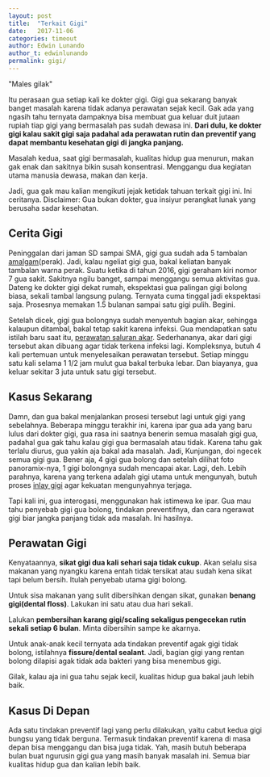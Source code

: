 ```yaml
---
layout: post
title:  "Terkait Gigi"
date:   2017-11-06
categories: timeout
author: Edwin Lunando
author_t: edwinlunando
permalink: gigi/
---
```


"Males gilak"

Itu perasaan gua setiap kali ke dokter gigi. Gigi gua sekarang banyak banget masalah karena tidak adanya perawatan sejak kecil. Gak ada yang ngasih tahu ternyata dampaknya bisa membuat gua keluar duit jutaan rupiah tiap gigi yang bermasalah pas sudah dewasa ini. **Dari dulu, ke dokter gigi kalau sakit gigi saja padahal ada perawatan rutin dan preventif yang dapat membantu kesehatan gigi di jangka panjang.**

Masalah kedua, saat gigi bermasalah, kualitas hidup gua menurun, makan gak enak dan sakitnya bikin susah konsentrasi. Menggangu dua kegiatan utama manusia dewasa, makan dan kerja.

Jadi, gua gak mau kalian mengikuti jejak ketidak tahuan terkait gigi ini. Ini ceritanya. Disclaimer: Gua bukan dokter, gua insiyur perangkat lunak yang berusaha sadar kesehatan.

## Cerita Gigi

Peninggalan dari jaman SD sampai SMA, gigi gua sudah ada 5 tambalan [amalgam][0](perak). Jadi, kalau ngeliat gigi gua, bakal keliatan banyak tambalan warna perak. Suatu ketika di tahun 2016, gigi geraham kiri nomor 7 gua sakit. Sakitnya ngilu banget, sampai menggangu semua aktivitas gua. Dateng ke dokter gigi dekat rumah, ekspektasi gua palingan gigi bolong biasa, sekali tambal langsung pulang. Ternyata cuma tinggal jadi ekspektasi saja. Prosesnya memakan 1.5 bulanan sampai satu gigi pulih. Begini.

Setelah dicek, gigi gua bolongnya sudah menyentuh bagian akar, sehingga kalaupun ditambal, bakal tetap sakit karena infeksi. Gua mendapatkan satu istilah baru saat itu, [perawatan saluran akar][1]. Sederhananya, akar dari gigi tersebut akan dibuang agar tidak terkena infeksi lagi. Kompleksnya, butuh 4 kali pertemuan untuk menyelesaikan perawatan tersebut. Setiap minggu satu kali selama 1 1/2 jam mulut gua bakal terbuka lebar. Dan biayanya, gua keluar sekitar 3 juta untuk satu gigi tersebut.

## Kasus Sekarang

Damn, dan gua bakal menjalankan prosesi tersebut lagi untuk gigi yang sebelahnya. Beberapa minggu terakhir ini, karena ipar gua ada yang baru lulus dari dokter gigi, gua rasa ini saatnya benerin semua masalah gigi gua, padahal gua gak tahu kalau gigi gua bermasalah atau tidak. Karena tahu gak terlalu diurus, gua yakin aja bakal ada masalah. Jadi, Kunjungan, doi ngecek semua gigi gua. Bener aja, 4 gigi gua bolong dan setelah dilihat foto panoramix-nya, 1 gigi bolongnya sudah mencapai akar. Lagi, deh. Lebih parahnya, karena yang terkena adalah gigi utama untuk mengunyah, butuh proses [inlay gigi][2] agar kekuatan mengunyahnya terjaga.

Tapi kali ini, gua interogasi, menggunakan hak istimewa ke ipar. Gua mau tahu penyebab gigi gua bolong, tindakan preventifnya, dan cara ngerawat gigi biar jangka panjang tidak ada masalah. Ini hasilnya.

## Perawatan Gigi

Kenyataannya, **sikat gigi dua kali sehari saja tidak cukup**. Akan selalu sisa makanan yang nyangku karena entah tidak tersikat atau sudah kena sikat tapi belum bersih. Itulah penyebab utama gigi bolong.

Untuk sisa makanan yang sulit dibersihkan dengan sikat, gunakan **benang gigi(dental floss)**. Lakukan ini satu atau dua hari sekali.

Lalukan **pembersihan karang gigi/scaling sekaligus pengecekan rutin sekali setiap 6 bulan**. Minta dibersihin sampe ke akarnya.

Untuk anak-anak kecil ternyata ada tindakan preventif agak gigi tidak bolong, istilahnya **fissure/dental sealant**. Jadi, bagian gigi yang rentan bolong dilapisi agak tidak ada bakteri yang bisa menembus gigi.

Gilak, kalau aja ini gua tahu sejak kecil, kualitas hidup gua bakal jauh lebih baik.

## Kasus Di Depan

Ada satu tindakan preventif lagi yang perlu dilakukan, yaitu cabut kedua gigi bungsu yang tidak berguna. Termasuk tindakan preventif karena di masa depan bisa menggangu dan bisa juga tidak. Yah, masih butuh beberapa bulan buat ngurusin gigi gua yang masih banyak masalah ini. Semua biar kualitas hidup gua dan kalian lebih baik.

[0]:    https://en.wikipedia.org/wiki/Amalgam_(dentistry)
[1]:    https://en.wikipedia.org/wiki/Endodontic_therapy
[2]:    https://en.wikipedia.org/wiki/Inlays_and_onlays
